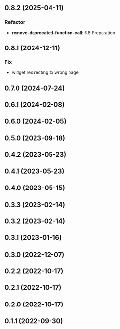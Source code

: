 ## 0.8.2 (2025-04-11)

### Refactor

- **remove-deprecated-function-call**: 6.8 Preperation

## 0.8.1 (2024-12-11)

### Fix

- widget redirecting to wrong page

## 0.7.0 (2024-07-24)

## 0.6.1 (2024-02-08)

## 0.6.0 (2024-02-05)

## 0.5.0 (2023-09-18)

## 0.4.2 (2023-05-23)

## 0.4.1 (2023-05-23)

## 0.4.0 (2023-05-15)

## 0.3.3 (2023-02-14)

## 0.3.2 (2023-02-14)

## 0.3.1 (2023-01-16)

## 0.3.0 (2022-12-07)

## 0.2.2 (2022-10-17)

## 0.2.1 (2022-10-17)

## 0.2.0 (2022-10-17)

## 0.1.1 (2022-09-30)

